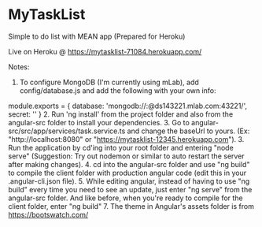 # MyTaskList
Simple to do list with MEAN app (Prepared for Heroku)

Live on Heroku @ https://mytasklist-71084.herokuapp.com/

Notes:

1. To configure MongoDB (I'm currently using mLab), add config/database.js and add the following with your own info:

module.exports = {
  database: 'mongodb://<myusername>:<mypassword>@ds143221.mlab.com:43221/<mydatabase>',
  secret: '<mysecret>'
}
2. Run 'ng install' from the project folder and also from the angular-src folder to install your dependencies.
3. Go to angular-src/src/app/services/task.service.ts and change the baseUrl to yours. (Ex: "http://localhost:8080" or "https://mytasklist-12345.herokuapp.com").
3. Run the application by cd'ing into your root folder and entering "node serve" (Suggestion: Try out nodemon or similar to auto restart the server after making changes).
4. cd into the angular-src folder and use "ng build" to compile the client folder with production angular code (edit this in your .angular-cli.json file).
5. While editing angular, instead of having to use "ng build" every time you need to see an update, just enter "ng serve" from the angular-src folder. And like before, when you're ready to compile for the client folder, enter "ng build"
7. The theme in Angular's assets folder is from https://bootswatch.com/
